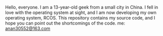 Hello, everyone. I am a 13-year-old geek from a small city in China.
I fell in love with the operating system at sight, and I am now developing my own operating system, RCOS. This repository contains my source code, and I hope you can point out the shortcomings of the code.
 me: anan30552@163.com
